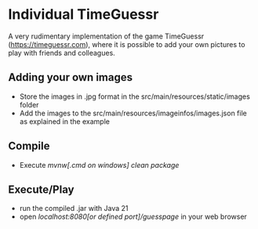 # Individual TimeGuessr
A very rudimentary implementation of the game TimeGuessr (https://timeguessr.com), where it is possible to add your own pictures to play with friends and colleagues.

## Adding your own images
- Store the images in .jpg format in the src/main/resources/static/images folder
- Add the images to the src/main/resources/imageinfos/images.json file as explained in the example

## Compile
- Execute _mvnw[.cmd on windows] clean package_

## Execute/Play
- run the compiled .jar with Java 21
- open _localhost:8080[or defined port]/guesspage_ in your web browser
